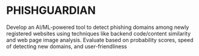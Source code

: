 # PHISHGUARDIAN
Develop an AI/ML-powered tool to detect phishing domains among newly registered websites using techniques like backend code/content similarity and web page image analysis. Evaluate based on probability scores, speed of detecting new domains, and user-friendliness

